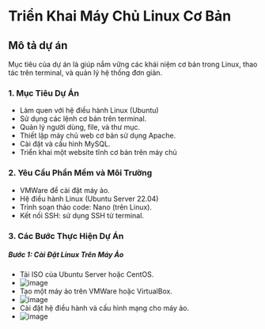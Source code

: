 # Triển Khai Máy Chủ Linux Cơ Bản
## Mô tả dự án
Mục tiêu của dự án là giúp nắm vững các khái niệm cơ bản trong Linux, thao tác trên terminal, và quản lý hệ thống đơn giản.
### 1. Mục Tiêu Dự Án
- Làm quen với hệ điều hành Linux (Ubuntu)
- Sử dụng các lệnh cơ bản trên terminal.
- Quản lý người dùng, file, và thư mục.
- Thiết lập máy chủ web cơ bản sử dụng Apache.
- Cài đặt và cấu hình MySQL.
- Triển khai một website tĩnh cơ bản trên máy chủ
### 2. Yêu Cầu Phần Mềm và Môi Trường
- VMWare để cài đặt máy ảo.
- Hệ điều hành Linux (Ubuntu Server 22.04)
- Trình soạn thảo code: Nano (trên Linux).
- Kết nối SSH: sử dụng SSH từ terminal.
### 3. Các Bước Thực Hiện Dự Án
##### Bước 1: Cài Đặt Linux Trên Máy Ảo
- Tải ISO của Ubuntu Server hoặc CentOS.
-  ![image](https://github.com/user-attachments/assets/715c670e-aa8d-4b27-8ae1-6ff5cd4f2c94)
- Tạo một máy ảo trên VMWare hoặc VirtualBox.
-  ![image](https://github.com/user-attachments/assets/e700f775-502d-488d-95c3-000ee6586d88)
- Cài đặt hệ điều hành và cấu hình mạng cho máy ảo.
- ![image](https://github.com/user-attachments/assets/ff66e37d-ccfc-4ec4-9f7f-5210188a093c)


